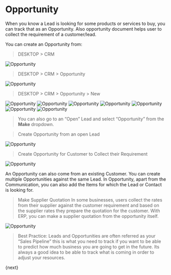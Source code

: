 <!-- add-breadcrumbs -->
<!-- add-breadcrumbs -->
# Opportunity

When you know a Lead is looking for some products or services to buy, you can
track that as an Opportunity. Also opportunity document helps user to collect the requirement of a customer/lead.


You can create an Opportunity from:

> DESKTOP > CRM

<img class="screenshot" alt="Opportunity" src="/docs/assets/img/tablix/desktop/CRM.png">

> DESKTOP > CRM > Opportunity

<img class="screenshot" alt="Opportunity" src="/docs/assets/img/tablix/opportunity/Opp_Main_Page.png">

> DESKTOP > CRM > Opportunity > New

<img class="screenshot" alt="Opportunity" src="/docs/assets/img/tablix/opportunity/Opp1.png">
<img class="screenshot" alt="Opportunity" src="/docs/assets/img/tablix/opportunity/Opp2.png">
<img class="screenshot" alt="Opportunity" src="/docs/assets/img/tablix/opportunity/Opp3.png">
<img class="screenshot" alt="Opportunity" src="/docs/assets/img/tablix/opportunity/Opp4.png">
<img class="screenshot" alt="Opportunity" src="/docs/assets/img/tablix/opportunity/Opp5.png">
<img class="screenshot" alt="Opportunity" src="/docs/assets/img/tablix/opportunity/Opp6.png">
<img class="screenshot" alt="Opportunity" src="/docs/assets/img/tablix/opportunity/Opp7.png">

> You can also go to an “Open” Lead and select “Opportunity” from the **Make** dropdown.

> Create Opportunity from an open Lead

<img class="screenshot" alt="Opportunity" src="/docs/assets/img/crm/lead-to-opportunity.png">

> Create Opportunity for Customer to Collect their Requirement

<img class="screenshot" alt="Opportunity" src="/docs/assets/img/crm/requirement-gathering.png">

An Opportunity can also come from an existing Customer. You can create
multiple Opportunities against the same Lead. In Opportunity, apart from the
Communication, you can also add the Items for which the Lead or Contact is
looking for.

> Make Supplier Quotation
In some businesses, users collect the rates from their supplier against the customer requirement and based on the supplier rates they prepare the quotation for the customer. With ERP, you can make a supplier quotation from the opportunity itself.

<img class="screenshot" alt="Opportunity" src="/docs/assets/img/crm/make-sq-from-opportunity.png">

> Best Practice: Leads and Opportunities are often referred as your “Sales
Pipeline” this is what you need to track if you want to be able to predict how
much business you are going to get in the future. Its always a good idea to be
able to track what is coming in order to adjust your resources.

{next}
